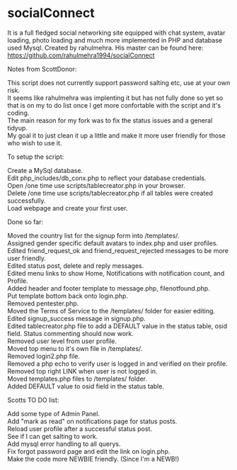 # socialConnect
It is a full fledged social networking site equipped with chat system, avatar loading, photo loading and much more implemented in PHP and database used Mysql. Created by rahulmehra. His master can be found here: https://github.com/rahulmehra1994/socialConnect

Notes from ScottDonor:

This script does not currently support password salting etc, use at your own risk.  
It seems like rahulmehra was implenting it but has not fully done so yet so that is on my to do list once I get more confortable with the script and it's coding.  
The main reason for my fork was to fix the status issues and a general tidyup.  
My goal it to just clean it up a little and make it more user friendly for those who wish to use it.

To setup the script:

Create a MySql database.  
Edit php_includes/db_conx.php to reflect your database credentials.  
Open /one time use scripts/tablecreator.php in your browser.  
Delete /one time use scripts/tablecreator.php if all tables were created successfully.  
Load webpage and create your first user.

Done so far:


Moved the country list for the signup form into /templates/.  
Assigned gender specific default avatars to index.php and user profiles.  
Edited friend_request_ok and friend_request_rejected messages to be more user friendly.  
Edited status post, delete and reply messages.  
Edited menu links to show Home, Notifications with notification count, and Profile.  
Added header and footer template to message.php, filenotfound.php.  
Put template bottom back onto login.php.  
Removed pentester.php.  
Moved the Terms of Service to the /templates/ folder for easier editing.  
Edited signup_success message in signup.php.  
Edited tablecreator.php file to add a DEFAULT value in the status table, osid field. Status commenting should now work.  
Removed user level from user profile.  
Moved top menu to it's own file in /templates/.  
Removed login2.php file.  
Removed a php echo to verify user is logged in and verified on their profile.  
Removed top right LINK when user is not logged in.  
Moved templates.php files to /templates/ folder.  
Added DEFAULT value to osid field in the status table.  


Scotts TO DO list:

Add some type of Admin Panel.  
Add "mark as read" on notifications page for status posts.  
Reload user profile after a successful status post.  
See if I can get salting to work.  
Add mysql error handling to all querys.  
Fix forgot password page and edit the link on login.php.  
Make the code more NEWBIE friendly. (Since I'm a NEWB!)  
